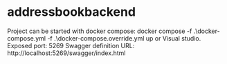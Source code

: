 # addressbookbackend
Project can be started with docker compose: docker compose -f .\docker-compose.yml -f .\docker-compose.override.yml up or Visual studio.
Exposed port: 5269
Swagger definition URL: http://localhost:5269/swagger/index.html
